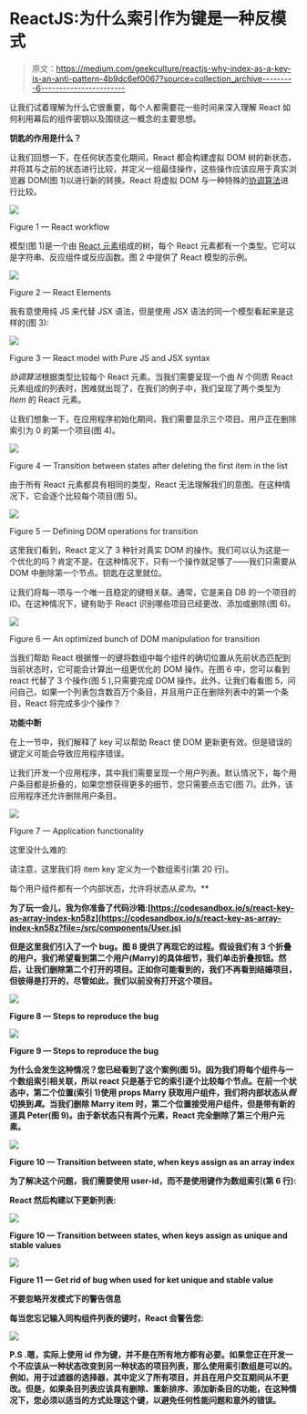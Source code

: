 # ReactJS:为什么索引作为键是一种反模式

> 原文：<https://medium.com/geekculture/reactjs-why-index-as-a-key-is-an-anti-pattern-4b9dc6ef0067?source=collection_archive---------6----------------------->

让我们试着理解为什么它很重要，每个人都需要花一些时间来深入理解 React 如何利用幕后的组件密钥以及围绕这一概念的主要思想。

**钥匙的作用是什么？**

让我们回想一下，在任何状态变化期间，React 都会构建虚拟 DOM 树的新状态，并将其与之前的状态进行比较，并定义一组最佳操作，这些操作应该应用于真实浏览器 DOM(图 1)以进行新的转换。React 将虚拟 DOM 与一种特殊的[协调算法](https://reactjs.org/docs/reconciliation.html)进行比较。

![](img/de5251227210b2d7d0711ea06700b526.png)

Figure 1 — React workflow

模型(图 1)是一个由 [React 元素](https://reactjs.org/blog/2015/12/18/react-components-elements-and-instances.html#elements-describe-the-tree)组成的树，每个 React 元素都有一个类型。它可以是字符串、反应组件或反应函数。图 2 中提供了 React 模型的示例。

![](img/c97bbcd50012c755ab5c8d432c8c101e.png)

Figure 2 — React Elements

我有意使用纯 JS 来代替 JSX 语法，但是使用 JSX 语法的同一个模型看起来是这样的(图 3):

![](img/7687946a7a644f907dfea437926e7ed0.png)

Figure 3 — React model with Pure JS and JSX syntax

*协调算法*根据类型比较每个 React 元素。当我们需要呈现一个由 *N* 个同质 React 元素组成的列表时，困难就出现了，在我们的例子中，我们呈现了两个类型为 *Item* 的 React 元素。

让我们想象一下，在应用程序初始化期间，我们需要显示三个项目。用户正在删除索引为 0 的第一个项目(图 4)。

![](img/228690b4ff2d79161bc7a22e950a5209.png)

Figure 4 — Transition between states after deleting the first item in the list

由于所有 React 元素都具有相同的类型，React 无法理解我们的意图。在这种情况下，它会逐个比较每个项目(图 5)。

![](img/9769296ed7402eb9cbeb3058d9724422.png)

Figure 5 — Defining DOM operations for transition

这里我们看到，React 定义了 3 种针对真实 DOM 的操作。我们可以认为这是一个优化的吗？肯定不是。在这种情况下，只有一个操作就足够了——我们只需要从 DOM 中删除第一个节点。钥匙在这里就位。

让我们将每一项与一个唯一且稳定的键相关联。通常，它是来自 DB 的一个项目的 ID。在这种情况下，键有助于 React 识别哪些项目已经更改、添加或删除(图 6)。

![](img/6c9ea444a6f92ae7c7ed829608b32cb6.png)

Figure 6 — An optimized bunch of DOM manipulation for transition

当我们帮助 React 根据惟一的键将数组中每个组件的确切位置从先前状态匹配到当前状态时，它可能会计算出一组更优化的 DOM 操作。在图 6 中，您可以看到 react 代替了 3 个操作(图 5 ),只需要完成 DOM 操作。此外，让我们看看图 5，问问自己，如果一个列表包含数百万个条目，并且用户正在删除列表中的第一个条目，React 将完成多少个操作？

**功能中断**

在上一节中，我们解释了 key 可以帮助 React 使 DOM 更新更有效。但是错误的键定义可能会导致应用程序错误。

让我们开发一个应用程序，其中我们需要呈现一个用户列表。默认情况下，每个用户条目都是折叠的，如果您想获得更多的细节，您只需要点击它(图 7)。此外，该应用程序还允许删除用户条目。

![](img/0e5f0699eebfc2e5b30c4b76815a35fd.png)

FIgure 7 — Application functionality

这里没什么难的:

请注意，这里我们将 item key 定义为一个数组索引(第 20 行)。

每个用户组件都有一个内部状态，允许将状态从*变为*。**

**为了玩一会儿，我为你准备了代码沙箱:[https://codesandbox.io/s/react-key-as-array-index-kn58z](https://codesandbox.io/s/react-key-as-array-index-kn58z?file=/src/components/User.js)**

**但是这里我们引入了一个 bug。图 8 提供了再现它的过程。假设我们有 3 个折叠的用户。我们希望看到第二个用户(Marry)的具体细节，我们单击折叠按钮。然后，让我们删除第二个打开的项目。正如你可能看到的，我们不再看到结婚项目，但彼得是打开的，尽管如此，我们以前没有打开这个项目。**

**![](img/109978faf45e59027b6cf03cd35a5b93.png)**

**Figure 8 — Steps to reproduce the bug**

**![](img/b6c52438ff74c9c98a1717766ec3c257.png)**

**Figure 9 — Steps to reproduce the bug**

**为什么会发生这种情况？您已经看到了这个案例(图 5)。因为我们将每个组件与一个数组索引相关联，所以 react 只是基于它的索引逐个比较每个节点。在前一个状态中，第二个位置(索引 1)使用 props Marry 获取用户组件，我们将内部状态从*假*切换到*真*。当我们删除 Marry item 时，第二个位置接受用户组件，但是带有新的道具 Peter(图 9)。由于新状态只有两个元素，React 完全删除了第三个用户元素。**

**![](img/d10c2d6190c515ab95a7e48e2b89a26c.png)**

**Figure 10 — Transition between state, when keys assign as an array index**

**为了解决这个问题，我们需要使用 user-id，而不是使用键作为数组索引(第 6 行):**

**React 然后构建以下更新列表:**

**![](img/e15fd36f128190196f1df728f112abc2.png)**

**Figure 10 — Transition between states, when keys assign as unique and stable values**

**![](img/06bd10f65c061349758bfc8344b4d61f.png)**

**Figure 11 — Get rid of bug when used for ket unique and stable value**

****不要忽略开发模式下的警告信息****

**每当您忘记输入同构组件列表的键时，React 会警告您:**

**![](img/e371c966835944a8c0a8e103ca02fc37.png)**

**P.S .嗯，实际上使用 id 作为键，并不是在所有地方都有必要。如果您正在开发一个不应该从一种状态改变到另一种状态的项目列表，那么使用索引数组是可以的。例如，用于过滤器的选择器，其中定义了所有项目，并且在用户交互期间从不更改。但是，如果条目列表应该具有删除、重新排序、添加新条目的功能，在这种情况下，您必须以适当的方式处理这个键，以避免任何性能问题和意外的错误。**